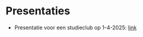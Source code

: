 # Presentaties

- Presentatie voor een studieclub op 1-4-2025: [link](https://albartcoster.github.io/presentaties/20250401_studieclub.html)


